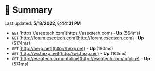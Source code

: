# 📖 Summary
Last updated: **5/18/2022, 6:44:31 PM**

- `GET` [https://eseqtech.com](https://eseqtech.com) - **Up** (564ms)
- `GET` [http://forum.eseqtech.com](http://forum.eseqtech.com) - **Up** (5174ms)
- `GET` [http://hexp.net](http://hexp.net) - **Up** (180ms)
- `GET` [http://ws.hexp.net](http://ws.hexp.net) - **Up** (163ms)
- `GET` [http://eseqtech.com/infoline](http://eseqtech.com/infoline) - **Up** (574ms)
